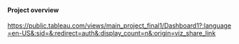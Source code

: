 #### Project overview
  https://public.tableau.com/views/main_project_final1/Dashboard1?:language=en-US&:sid=&:redirect=auth&:display_count=n&:origin=viz_share_link
